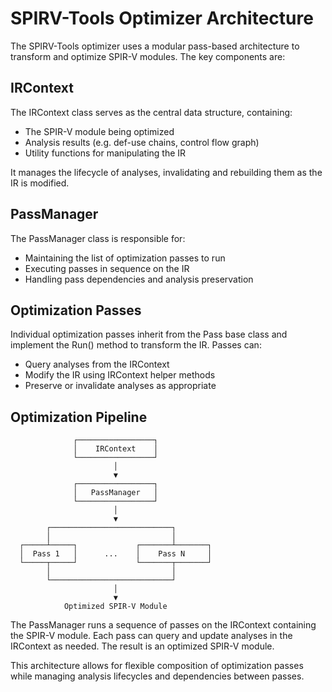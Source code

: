 # SPIRV-Tools Optimizer Architecture

The SPIRV-Tools optimizer uses a modular pass-based architecture to transform and optimize SPIR-V modules. The key components are:

## IRContext

The IRContext class serves as the central data structure, containing:

- The SPIR-V module being optimized
- Analysis results (e.g. def-use chains, control flow graph)
- Utility functions for manipulating the IR

It manages the lifecycle of analyses, invalidating and rebuilding them as the IR is modified.

## PassManager

The PassManager class is responsible for:

- Maintaining the list of optimization passes to run
- Executing passes in sequence on the IR
- Handling pass dependencies and analysis preservation

## Optimization Passes

Individual optimization passes inherit from the Pass base class and implement the Run() method to transform the IR. Passes can:

- Query analyses from the IRContext
- Modify the IR using IRContext helper methods  
- Preserve or invalidate analyses as appropriate

## Optimization Pipeline

```
              ┌─────────────────┐
              │    IRContext    │
              └─────────────────┘
                       │
                       ▼
              ┌─────────────────┐
              │   PassManager   │
              └─────────────────┘
                       │
                       ▼
        ┌───────────────────────────┐
        │                           │
  ┌─────┴─────┐             ┌───────┴───────┐
  │  Pass 1   │      ...    │    Pass N     │
  └─────┬─────┘             └───────┬───────┘
        │                           │
        └───────────────────────────┘
                       │
                       ▼
            Optimized SPIR-V Module
```

The PassManager runs a sequence of passes on the IRContext containing the SPIR-V module. Each pass can query and update analyses in the IRContext as needed. The result is an optimized SPIR-V module.

This architecture allows for flexible composition of optimization passes while managing analysis lifecycles and dependencies between passes.